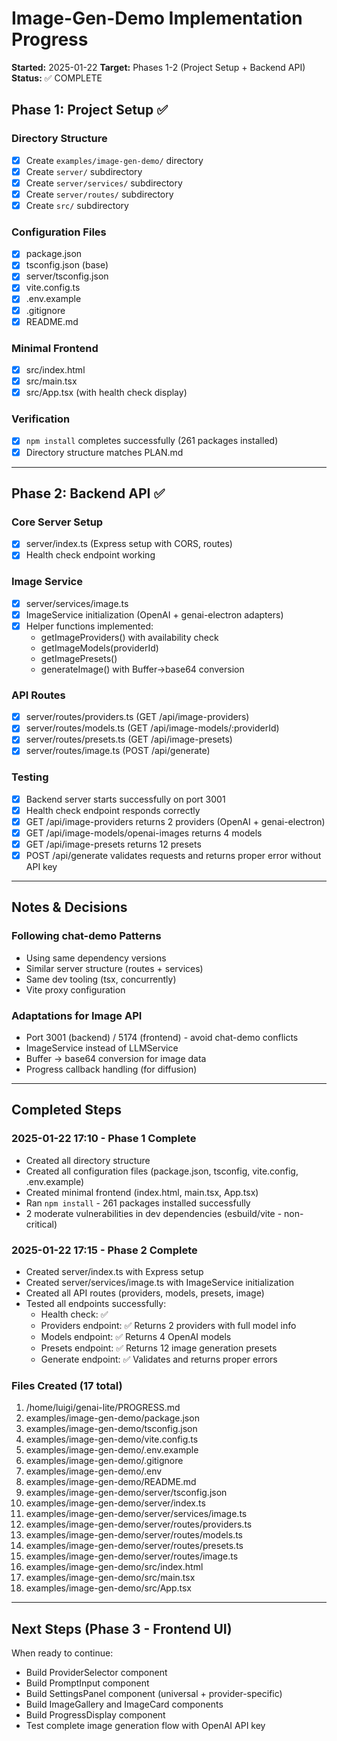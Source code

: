# Image-Gen-Demo Implementation Progress

**Started:** 2025-01-22
**Target:** Phases 1-2 (Project Setup + Backend API)
**Status:** ✅ COMPLETE

## Phase 1: Project Setup ✅

### Directory Structure
- [x] Create `examples/image-gen-demo/` directory
- [x] Create `server/` subdirectory
- [x] Create `server/services/` subdirectory
- [x] Create `server/routes/` subdirectory
- [x] Create `src/` subdirectory

### Configuration Files
- [x] package.json
- [x] tsconfig.json (base)
- [x] server/tsconfig.json
- [x] vite.config.ts
- [x] .env.example
- [x] .gitignore
- [x] README.md

### Minimal Frontend
- [x] src/index.html
- [x] src/main.tsx
- [x] src/App.tsx (with health check display)

### Verification
- [x] `npm install` completes successfully (261 packages installed)
- [x] Directory structure matches PLAN.md

---

## Phase 2: Backend API ✅

### Core Server Setup
- [x] server/index.ts (Express setup with CORS, routes)
- [x] Health check endpoint working

### Image Service
- [x] server/services/image.ts
- [x] ImageService initialization (OpenAI + genai-electron adapters)
- [x] Helper functions implemented:
  - getImageProviders() with availability check
  - getImageModels(providerId)
  - getImagePresets()
  - generateImage() with Buffer→base64 conversion

### API Routes
- [x] server/routes/providers.ts (GET /api/image-providers)
- [x] server/routes/models.ts (GET /api/image-models/:providerId)
- [x] server/routes/presets.ts (GET /api/image-presets)
- [x] server/routes/image.ts (POST /api/generate)

### Testing
- [x] Backend server starts successfully on port 3001
- [x] Health check endpoint responds correctly
- [x] GET /api/image-providers returns 2 providers (OpenAI + genai-electron)
- [x] GET /api/image-models/openai-images returns 4 models
- [x] GET /api/image-presets returns 12 presets
- [x] POST /api/generate validates requests and returns proper error without API key

---

## Notes & Decisions

### Following chat-demo Patterns
- Using same dependency versions
- Similar server structure (routes + services)
- Same dev tooling (tsx, concurrently)
- Vite proxy configuration

### Adaptations for Image API
- Port 3001 (backend) / 5174 (frontend) - avoid chat-demo conflicts
- ImageService instead of LLMService
- Buffer → base64 conversion for image data
- Progress callback handling (for diffusion)

---

## Completed Steps

### 2025-01-22 17:10 - Phase 1 Complete
- Created all directory structure
- Created all configuration files (package.json, tsconfig, vite.config, .env.example)
- Created minimal frontend (index.html, main.tsx, App.tsx)
- Ran `npm install` - 261 packages installed successfully
- 2 moderate vulnerabilities in dev dependencies (esbuild/vite - non-critical)

### 2025-01-22 17:15 - Phase 2 Complete
- Created server/index.ts with Express setup
- Created server/services/image.ts with ImageService initialization
- Created all API routes (providers, models, presets, image)
- Tested all endpoints successfully:
  - Health check: ✅
  - Providers endpoint: ✅ Returns 2 providers with full model info
  - Models endpoint: ✅ Returns 4 OpenAI models
  - Presets endpoint: ✅ Returns 12 image generation presets
  - Generate endpoint: ✅ Validates and returns proper errors

### Files Created (17 total)
1. /home/luigi/genai-lite/PROGRESS.md
2. examples/image-gen-demo/package.json
3. examples/image-gen-demo/tsconfig.json
4. examples/image-gen-demo/vite.config.ts
5. examples/image-gen-demo/.env.example
6. examples/image-gen-demo/.gitignore
7. examples/image-gen-demo/.env
8. examples/image-gen-demo/README.md
9. examples/image-gen-demo/server/tsconfig.json
10. examples/image-gen-demo/server/index.ts
11. examples/image-gen-demo/server/services/image.ts
12. examples/image-gen-demo/server/routes/providers.ts
13. examples/image-gen-demo/server/routes/models.ts
14. examples/image-gen-demo/server/routes/presets.ts
15. examples/image-gen-demo/server/routes/image.ts
16. examples/image-gen-demo/src/index.html
17. examples/image-gen-demo/src/main.tsx
18. examples/image-gen-demo/src/App.tsx

---

## Next Steps (Phase 3 - Frontend UI)

When ready to continue:
- Build ProviderSelector component
- Build PromptInput component
- Build SettingsPanel component (universal + provider-specific)
- Build ImageGallery and ImageCard components
- Build ProgressDisplay component
- Test complete image generation flow with OpenAI API key
